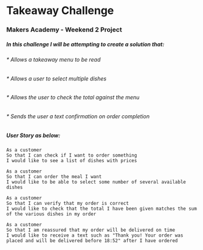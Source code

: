 # Takeaway Challenge #
### Makers Academy - Weekend 2 Project ###

##### In this challenge I will be attempting to create a solution that:
######    * Allows a takeaway menu to be read
######    * Allows a user to select multiple dishes
######    * Allows the user to check the total against the menu
######    * Sends the user a text confirmation on order completion



##### User Story as below:
```
As a customer
So that I can check if I want to order something
I would like to see a list of dishes with prices

As a customer
So that I can order the meal I want
I would like to be able to select some number of several available dishes

As a customer
So that I can verify that my order is correct
I would like to check that the total I have been given matches the sum of the various dishes in my order

As a customer
So that I am reassured that my order will be delivered on time
I would like to receive a text such as "Thank you! Your order was placed and will be delivered before 18:52" after I have ordered
```
